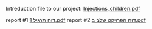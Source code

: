 Intreduction file to our project:
[Injections_children.pdf](https://github.com/LeaGolovenziz/Injections_DataBasesMiniProject/files/15344813/Injections_children.pdf)

report #1
[דוח תרגיל 1.pdf](https://github.com/LeaGolovenziz/Injections_DataBasesMiniProject/files/15448593/1.pdf)
report #2
[דוח הפרויקט שלב ב.pdf](https://github.com/user-attachments/files/15849425/default.pdf)
